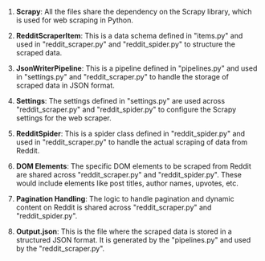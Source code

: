 1. **Scrapy**: All the files share the dependency on the Scrapy library, which is used for web scraping in Python.

2. **RedditScraperItem**: This is a data schema defined in "items.py" and used in "reddit_scraper.py" and "reddit_spider.py" to structure the scraped data.

3. **JsonWriterPipeline**: This is a pipeline defined in "pipelines.py" and used in "settings.py" and "reddit_scraper.py" to handle the storage of scraped data in JSON format.

4. **Settings**: The settings defined in "settings.py" are used across "reddit_scraper.py" and "reddit_spider.py" to configure the Scrapy settings for the web scraper.

5. **RedditSpider**: This is a spider class defined in "reddit_spider.py" and used in "reddit_scraper.py" to handle the actual scraping of data from Reddit.

6. **DOM Elements**: The specific DOM elements to be scraped from Reddit are shared across "reddit_scraper.py" and "reddit_spider.py". These would include elements like post titles, author names, upvotes, etc.

7. **Pagination Handling**: The logic to handle pagination and dynamic content on Reddit is shared across "reddit_scraper.py" and "reddit_spider.py".

8. **Output.json**: This is the file where the scraped data is stored in a structured JSON format. It is generated by the "pipelines.py" and used by the "reddit_scraper.py".